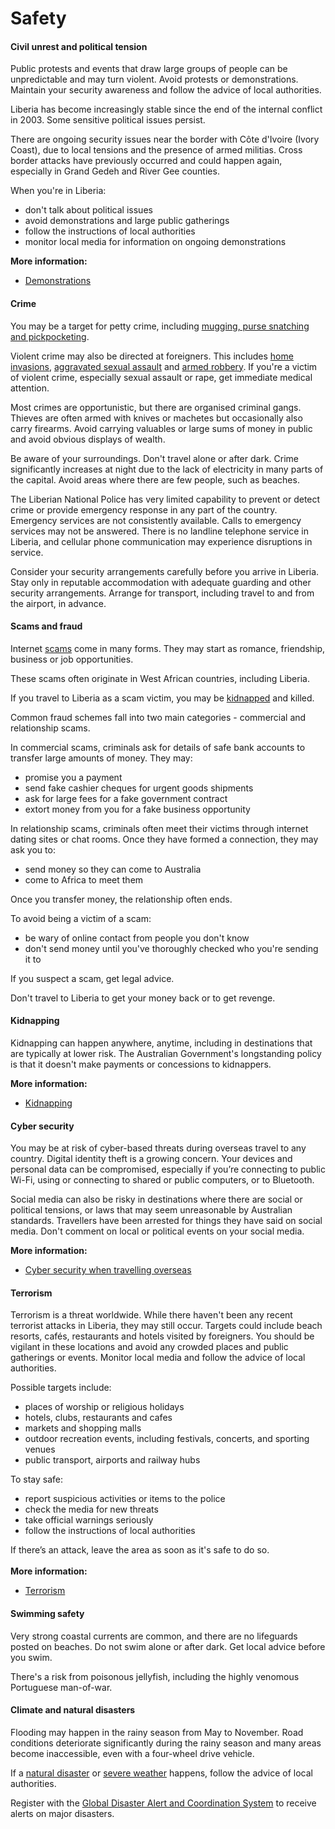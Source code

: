 # Safety

#### Civil unrest and political tension

Public protests and events that draw large groups of people can be unpredictable and may turn violent. Avoid protests or demonstrations. Maintain your security awareness and follow the advice of local authorities.

Liberia has become increasingly stable since the end of the internal conflict in 2003. Some sensitive political issues persist.

There are ongoing security issues near the border with Côte d'Ivoire (Ivory Coast), due to local tensions and the presence of armed militias. Cross border attacks have previously occurred and could happen again, especially in Grand Gedeh and River Gee counties.

When you're in Liberia:

* don't talk about political issues
* avoid demonstrations and large public gatherings
* follow the instructions of local authorities
* monitor local media for information on ongoing demonstrations

**More information:**

* [Demonstrations](/before-you-go/safety/protests-civil-unrest "Protests and civil unrest")

#### Crime

You may be a target for petty crime, including [mugging, purse snatching and pickpocketing](https://www.smartraveller.gov.au/before-you-go/safety).

Violent crime may also be directed at foreigners. This includes [home invasions](https://www.smartraveller.gov.au/node/344), [aggravated sexual assault](https://www.smartraveller.gov.au/before-you-go/safety/sexual-assault) and [armed robbery](https://www.smartraveller.gov.au/before-you-go/safety/theft-robbery). If you're a victim of violent crime, especially sexual assault or rape, get immediate medical attention.

Most crimes are opportunistic, but there are organised criminal gangs. Thieves are often armed with knives or machetes but occasionally also carry firearms. Avoid carrying valuables or large sums of money in public and avoid obvious displays of wealth. 

Be aware of your surroundings. Don't travel alone or after dark. Crime significantly increases at night due to the lack of electricity in many parts of the capital. Avoid areas where there are few people, such as beaches.

The Liberian National Police has very limited capability to prevent or detect crime or provide emergency response in any part of the country. Emergency services are not consistently available. Calls to emergency services may not be answered. There is no landline telephone service in Liberia, and cellular phone communication may experience disruptions in service.

Consider your security arrangements carefully before you arrive in Liberia. Stay only in reputable accommodation with adequate guarding and other security arrangements. Arrange for transport, including travel to and from the airport, in advance. 

#### Scams and fraud

Internet [scams](/before-you-go/safety/scams "Scams that affect travellers") come in many forms. They may start as romance, friendship, business or job opportunities.

These scams often originate in West African countries, including Liberia.

If you travel to Liberia as a scam victim, you may be [kidnapped](/before-you-go/safety/kidnapping "Reducing the risk of kidnapping") and killed.

Common fraud schemes fall into two main categories - commercial and relationship scams.

In commercial scams, criminals ask for details of safe bank accounts to transfer large amounts of money. They may:

* promise you a payment
* send fake cashier cheques for urgent goods shipments
* ask for large fees for a fake government contract
* extort money from you for a fake business opportunity

In relationship scams, criminals often meet their victims through internet dating sites or chat rooms. Once they have formed a connection, they may ask you to:

* send money so they can come to Australia
* come to Africa to meet them

Once you transfer money, the relationship often ends.

To avoid being a victim of a scam:

* be wary of online contact from people you don't know
* don't send money until you've thoroughly checked who you're sending it to

If you suspect a scam, get legal advice.

Don't travel to Liberia to get your money back or to get revenge.

#### Kidnapping

Kidnapping can happen anywhere, anytime, including in destinations that are typically at lower risk. The Australian Government's longstanding policy is that it doesn't make payments or concessions to kidnappers.

**More information:**

* [Kidnapping](https://www.smartraveller.gov.au/before-you-go/safety/kidnapping)

#### Cyber security

You may be at risk of cyber-based threats during overseas travel to any country. Digital identity theft is a growing concern. Your devices and personal data can be compromised, especially if you’re connecting to public Wi-Fi, using or connecting to shared or public computers, or to Bluetooth.

Social media can also be risky in destinations where there are social or political tensions, or laws that may seem unreasonable by Australian standards. Travellers have been arrested for things they have said on social media. Don't comment on local or political events on your social media.

**More information:**

* [Cyber security when travelling overseas](https://www.smartraveller.gov.au/before-you-go/staying-safe/cyber-security)

#### Terrorism

Terrorism is a threat worldwide. While there haven't been any recent terrorist attacks in Liberia, they may still occur. Targets could include beach resorts, cafés, restaurants and hotels visited by foreigners. You should be vigilant in these locations and avoid any crowded places and public gatherings or events. Monitor local media and follow the advice of local authorities.

Possible targets include:

* places of worship or religious holidays
* hotels, clubs, restaurants and cafes
* markets and shopping malls
* outdoor recreation events, including festivals, concerts, and sporting venues
* public transport, airports and railway hubs

To stay safe:

* report suspicious activities or items to the police
* check the media for new threats
* take official warnings seriously
* follow the instructions of local authorities

If there’s an attack, leave the area as soon as it's safe to do so.  
   
**More information:**

* [Terrorism](/before-you-go/safety/terrorism "Terrorism")

#### Swimming safety

Very strong coastal currents are common, and there are no lifeguards posted on beaches. Do not swim alone or after dark. Get local advice before you swim.

There's a risk from poisonous jellyfish, including the highly venomous Portuguese man-of-war.

#### Climate and natural disasters

Flooding may happen in the rainy season from May to November. Road conditions deteriorate significantly during the rainy season and many areas become inaccessible, even with a four-wheel drive vehicle.

If a [natural disaster](https://www.smartraveller.gov.au/before-you-go/safety/natural-disasters) or [severe weather](https://www.smartraveller.gov.au/while-youre-away/crisis-or-emergency/severe-weather-incident) happens, follow the advice of local authorities.

Register with the [Global Disaster Alert and Coordination System](http://www.gdacs.org/) to receive alerts on major disasters.